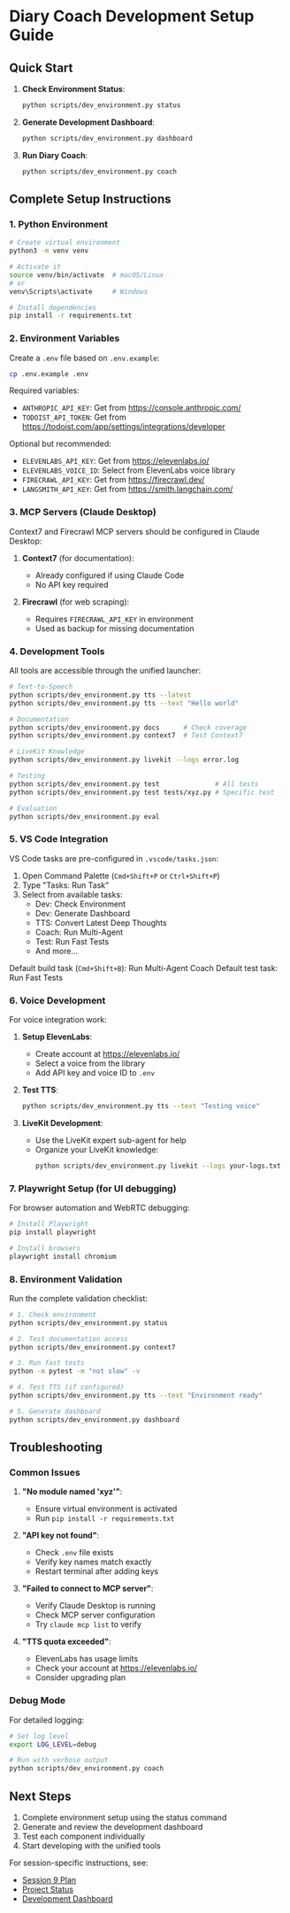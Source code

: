 # Diary Coach Development Setup Guide

## Quick Start

1. **Check Environment Status**:
   ```bash
   python scripts/dev_environment.py status
   ```

2. **Generate Development Dashboard**:
   ```bash
   python scripts/dev_environment.py dashboard
   ```

3. **Run Diary Coach**:
   ```bash
   python scripts/dev_environment.py coach
   ```

## Complete Setup Instructions

### 1. Python Environment

```bash
# Create virtual environment
python3 -m venv venv

# Activate it
source venv/bin/activate  # macOS/Linux
# or
venv\Scripts\activate     # Windows

# Install dependencies
pip install -r requirements.txt
```

### 2. Environment Variables

Create a `.env` file based on `.env.example`:

```bash
cp .env.example .env
```

Required variables:
- `ANTHROPIC_API_KEY`: Get from https://console.anthropic.com/
- `TODOIST_API_TOKEN`: Get from https://todoist.com/app/settings/integrations/developer

Optional but recommended:
- `ELEVENLABS_API_KEY`: Get from https://elevenlabs.io/
- `ELEVENLABS_VOICE_ID`: Select from ElevenLabs voice library
- `FIRECRAWL_API_KEY`: Get from https://firecrawl.dev/
- `LANGSMITH_API_KEY`: Get from https://smith.langchain.com/

### 3. MCP Servers (Claude Desktop)

Context7 and Firecrawl MCP servers should be configured in Claude Desktop:

1. **Context7** (for documentation):
   - Already configured if using Claude Code
   - No API key required

2. **Firecrawl** (for web scraping):
   - Requires `FIRECRAWL_API_KEY` in environment
   - Used as backup for missing documentation

### 4. Development Tools

All tools are accessible through the unified launcher:

```bash
# Text-to-Speech
python scripts/dev_environment.py tts --latest
python scripts/dev_environment.py tts --text "Hello world"

# Documentation
python scripts/dev_environment.py docs      # Check coverage
python scripts/dev_environment.py context7  # Test Context7

# LiveKit Knowledge
python scripts/dev_environment.py livekit --logs error.log

# Testing
python scripts/dev_environment.py test              # All tests
python scripts/dev_environment.py test tests/xyz.py # Specific test

# Evaluation
python scripts/dev_environment.py eval
```

### 5. VS Code Integration

VS Code tasks are pre-configured in `.vscode/tasks.json`:

1. Open Command Palette (`Cmd+Shift+P` or `Ctrl+Shift+P`)
2. Type "Tasks: Run Task"
3. Select from available tasks:
   - Dev: Check Environment
   - Dev: Generate Dashboard
   - TTS: Convert Latest Deep Thoughts
   - Coach: Run Multi-Agent
   - Test: Run Fast Tests
   - And more...

Default build task (`Cmd+Shift+B`): Run Multi-Agent Coach
Default test task: Run Fast Tests

### 6. Voice Development

For voice integration work:

1. **Setup ElevenLabs**:
   - Create account at https://elevenlabs.io/
   - Select a voice from the library
   - Add API key and voice ID to `.env`

2. **Test TTS**:
   ```bash
   python scripts/dev_environment.py tts --text "Testing voice"
   ```

3. **LiveKit Development**:
   - Use the LiveKit expert sub-agent for help
   - Organize your LiveKit knowledge:
     ```bash
     python scripts/dev_environment.py livekit --logs your-logs.txt
     ```

### 7. Playwright Setup (for UI debugging)

For browser automation and WebRTC debugging:

```bash
# Install Playwright
pip install playwright

# Install browsers
playwright install chromium
```

### 8. Environment Validation

Run the complete validation checklist:

```bash
# 1. Check environment
python scripts/dev_environment.py status

# 2. Test documentation access
python scripts/dev_environment.py context7

# 3. Run fast tests
python -m pytest -m "not slow" -v

# 4. Test TTS (if configured)
python scripts/dev_environment.py tts --text "Environment ready"

# 5. Generate dashboard
python scripts/dev_environment.py dashboard
```

## Troubleshooting

### Common Issues

1. **"No module named 'xyz'"**:
   - Ensure virtual environment is activated
   - Run `pip install -r requirements.txt`

2. **"API key not found"**:
   - Check `.env` file exists
   - Verify key names match exactly
   - Restart terminal after adding keys

3. **"Failed to connect to MCP server"**:
   - Verify Claude Desktop is running
   - Check MCP server configuration
   - Try `claude mcp list` to verify

4. **"TTS quota exceeded"**:
   - ElevenLabs has usage limits
   - Check your account at https://elevenlabs.io/
   - Consider upgrading plan

### Debug Mode

For detailed logging:

```bash
# Set log level
export LOG_LEVEL=debug

# Run with verbose output
python scripts/dev_environment.py coach
```

## Next Steps

1. Complete environment setup using the status command
2. Generate and review the development dashboard
3. Test each component individually
4. Start developing with the unified tools

For session-specific instructions, see:
- [Session 9 Plan](Session_9/session_9_development_tooling.md)
- [Project Status](status.md)
- [Development Dashboard](../DEVELOPMENT.md)